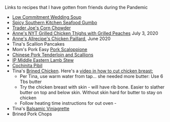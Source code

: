 Links to recipes that I have gotten from friends during the Pandemic
- [Low Commitment Wedding Soup](https://www.bonappetit.com/recipe/low-commitment-wedding-soup?fbclid=IwAR09qODKxjwI9BgAE8B2_dmkxZ9pFDuxDqh23auhzB_HCT6FZ4X6dSlZ5G8)
- [Spicy Southern Kitchen Seafood Gumbo](https://spicysouthernkitchen.com/seafood-gumbo/)
- [Trader Joe's Corn Chowder](https://www.food.com/recipe/trader-joes-corn-chowder-458143)
- [Anne's NYT Grilled Chicken Thighs with Grilled Peaches](https://cooking.nytimes.com/recipes/1021197-gingery-grilled-chicken-thighs-with-charred-peaches) July 3, 2020
- [Anne's Allrecipe's Chicken Paillard](https://www.allrecipes.com/recipe/246243/chicken-paillard/), June 2020
- Tina's Scallion Pancakes
- Mom's Pork Easy [Pork Scaloppione](https://www.mrfood.com/Pork/Really-Easy-Pork-Scaloppine)
- [Chinese Pork Tenderloin and Scallions](https://youtu.be/YXfwf71guVI)
- [IP Middle Eastern Lamb Stew](https://www.feastingathome.com/instant-pot-middle-eastern-lamb-stew/)
- [Cochinita Pibil](https://www.gimmesomeoven.com/cochinita-pibil/?fbclid=IwAR3uSgbFW_WlGBp6uELSmyzrl3KY4-ZPv-KGjdy8940Ak90gilqF-NYnzjc)
- Tina's [Brined Chicken](https://www.sierrasanssvc.com).  Here's a [video in how to cut chicken breast:](https://youtu.be/gB50hI6SONk0)  
  * Per Tina, use warm water from tap... she needed more butter: Use 6 Tbs butter
  * Try the chicken breast with skin - will have rib bone. Easier to slather butter on top and below skin. Without skin hard for butter to stay on chicken
  * Follow heating time instructions for out oven - 
- Tina's [Balsamic Viniagrette](https://barefeetinthekitchen.com/best-balsamic-vinaigrette/)
- Brined Pork Chops

